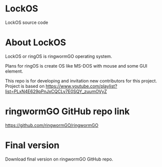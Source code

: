 # LockOS
LockOS source code

# About LockOS
LockOS or ringOS is ringwormGO operating system.

Plans for ringOS is create OS like MS-DOS with mouse and some GUI element.

This repo is for developing and invitation new contributors for this project.
Project is based on https://www.youtube.com/playlist?list=PLxN4E629pPnJxCQCLy7E0SQY_zuumOVyZ

# ringwormGO GitHub repo link
https://github.com/ringwormGO/ringwormGO

# Final version
Download final version on ringwormGO GitHub repo.
